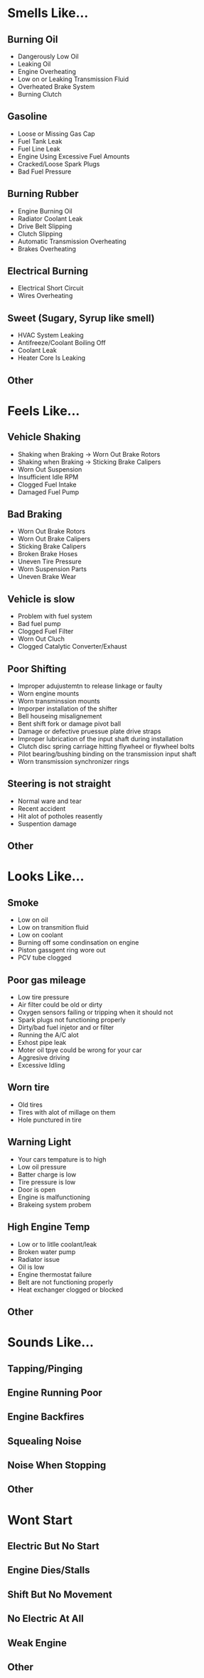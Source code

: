 # Smells Like...
## Burning Oil
* Dangerously Low Oil
* Leaking Oil
* Engine Overheating
* Low on or Leaking Transmission Fluid
* Overheated Brake System
* Burning Clutch

## Gasoline
* Loose or Missing Gas Cap
* Fuel Tank Leak
* Fuel Line Leak
* Engine Using Excessive Fuel Amounts
* Cracked/Loose Spark Plugs
* Bad Fuel Pressure


## Burning Rubber
* Engine Burning Oil
* Radiator Coolant Leak
* Drive Belt Slipping
* Clutch Slipping
* Automatic Transmission Overheating
* Brakes Overheating

## Electrical Burning
* Electrical Short Circuit
* Wires Overheating

## Sweet (Sugary, Syrup like smell)
* HVAC System Leaking
* Antifreeze/Coolant Boiling Off
* Coolant Leak
* Heater Core Is Leaking

## Other

# Feels Like...
## Vehicle Shaking
* Shaking when Braking -> Worn Out Brake Rotors
* Shaking when Braking -> Sticking Brake Calipers
* Worn Out Suspension
* Insufficient Idle RPM
* Clogged Fuel Intake
* Damaged Fuel Pump

## Bad Braking
* Worn Out Brake Rotors
* Worn Out Brake Calipers
* Sticking Brake Calipers
* Broken Brake Hoses
* Uneven Tire Pressure
* Worn Suspension Parts
* Uneven Brake Wear

## Vehicle is slow
* Problem with fuel system
* Bad fuel pump
* Clogged Fuel Filter
* Worn Out Cluch 
* Clogged Catalytic Converter/Exhaust

## Poor Shifting
* Improper adujustemtn to release linkage or faulty
* Worn engine mounts
* Worn transminssion mounts
* Imporper installation of the shifter
* Bell houseing misalignement
* Bent shift fork or damage pivot ball
* Damage or defective pruessue plate drive straps
* Improper lubrication of the input shaft during installation 
* Clutch disc spring carriage hitting flywheel or flywheel bolts 
* Pilot bearing/bushing binding on the transmission input shaft 
* Worn transmission synchronizer rings 

## Steering is not straight
* Normal ware and tear
* Recent accident
* Hit alot of potholes reasently
* Suspention damage

## Other

# Looks Like...
## Smoke
* Low on oil
* Low on transmition fluid
* Low on coolant
* Burning off some condinsation on engine 
* Piston gassgent ring wore out
* PCV tube clogged 

## Poor gas mileage
* Low tire pressure
* Air filter could be old or dirty
* Oxygen sensors failing or tripping when it should not
* Spark plugs not functioning properly
* Dirty/bad fuel injetor and or filter
* Running the A/C alot
* Exhost pipe leak
* Moter oil tpye could be wrong for your car
* Aggresive driving
* Excessive Idling

## Worn tire
* Old tires
* Tires with alot of millage on them
* Hole punctured in tire

## Warning Light
* Your cars tempature is to high
* Low oil pressure
* Batter charge is low
* Tire pressure is low
* Door is open 
* Engine is malfunctioning
* Brakeing system probem 

## High Engine Temp
* Low or to litlle coolant/leak
* Broken water pump
* Radiator issue
* Oil is low
* Engine thermostat failure
* Belt are not functioning properly
* Heat exchanger clogged or blocked

## Other

# Sounds Like...
## Tapping/Pinging
## Engine Running Poor
## Engine Backfires
## Squealing Noise
## Noise When Stopping
## Other

# Wont Start
## Electric But No Start
## Engine Dies/Stalls
## Shift But No Movement
## No Electric At All
## Weak Engine
## Other
